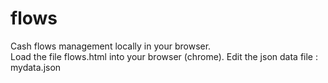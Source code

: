 # flows
Cash flows management locally in your browser.  
Load the file flows.html into your browser (chrome). 
Edit the json data file : mydata.json

